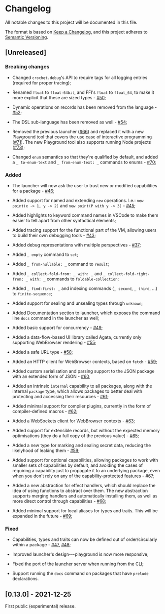 # Changelog

All notable changes to this project will be documented in this file.

The format is based on [Keep a Changelog](https://keepachangelog.com/en/1.0.0/),
and this project adheres to [Semantic Versioning](https://semver.org/spec/v2.0.0.html).

## [Unreleased]

### Breaking changes

- Changed `crochet.debug`'s API to require tags for all logging entries (required for proper tracing);

- Renamed `float` to `float-64bit`, and FFI's `float` to `float_64`, to make it more explicit that these are sized types - [#50](https://github.com/qteatime/crochet/pull/50);

- Dynamic operations on records has been removed from the language - [#52](https://github.com/qteatime/crochet/pull/52);

- The DSL sub-language has been removed as well - [#54](https://github.com/qteatime/crochet/pull/54);

- Removed the previous launcher ([#66](https://github.com/qteatime/crochet/pull/66)) and replaced it with a new Playground tool that covers the use case of interactive programming ([#71](https://github.com/qteatime/crochet/pull/71)). The new Playground tool also supports running Node projects ([#73](https://github.com/qteatime/crochet/pull/73));

- Changed `enum` semantics so that they're qualified by default, and added a `_ to-enum-text` and `_ from-enum-text: _` commands to enums - [#70](https://github.com/qteatime/crochet/pull/70);

### Added

- The launcher will now ask the user to trust new or modified capabilities for a package - [#46](https://github.com/qteatime/crochet/pull/46);

- Added support for named and extending `new` operations. I.e.: `new point(x -> 1, y -> 2)` and `new point(P with y -> 3)` - [#45](https://github.com/qteatime/crochet/pull/45);

- Added highlights to keyword command names in VSCode to make them easier to tell apart from other syntactical elements;

- Added tracing support for the functional part of the VM, allowing users to build their own debugging tools - [#43](https://github.com/qteatime/crochet/pull/43);

- Added debug representations with multiple perspectives - [#37](https://github.com/qteatime/crochet/pull/37);

- Added `_ empty` command to `set`;

- Added `_ from-nullable: _` command to `result`;

- Added `_ collect-fold-from: _ with: _` and `_ collect-fold-right-from: _ with: _` commands to `foldable-collection`;

- Added `_ find-first: _` and indexing commands (`_ second`, `_ third`, ...) to `finite-sequence`;

- Added support for sealing and unsealing types through `unknown`;

- Added Documentation section to launcher, which exposes the command line `docs` command in the launcher as well;

- Added basic support for concurrency - [#49](https://github.com/qteatime/crochet/pull/49);

- Added a data-flow-based UI library called Agata, currently only supporting WebBrowser rendering - [#55](https://github.com/qteatime/crochet/pull/55);

- Added a safe URL type - [#58](https://github.com/qteatime/crochet/pull/58);

- Added an HTTP client for WebBrowser contexts, based on `fetch` - [#59](https://github.com/qteatime/crochet/pull/59);

- Added custom serialisation and parsing support to the JSON package with an extended form of JSON - [#60](https://github.com/qteatime/crochet/pull/60);

- Added an intrinsic `internal` capability to all packages, along with the internal `package` type, which allows packages to better deal with protecting and accessing their resources - [#61](https://github.com/qteatime/crochet/pull/61);

- Added minimal support for compiler plugins, currently in the form of compiler-defined macros - [#62](https://github.com/qteatime/crochet/pull/62);

- Added a WebSockets client for WebBrowser contexts - [#63](https://github.com/qteatime/crochet/pull/63);

- Added support for extensible records, but without the expected memory optimisations (they do a full copy of the previous value) - [#65](https://github.com/qteatime/crochet/pull/65);

- Added a new type for marking and sealing secret data, reducing the likelyhood of leaking them - [#59](https://github.com/qteatime/crochet/pull/59);

- Added support for optional capabilities, allowing packages to work with smaller sets of capabilities by default, and avoiding the cases of requiring a capability just to propagate it to an underlying package, even when you don't rely on any of the capability-protected features - [#67](https://github.com/qteatime/crochet/pull/67);

- Added a new abstraction for effect handlers, which should replace the idea of using functions to abstract over them. The new abstraction supports merging handlers and automatically installing them, as well as more direct control through capabilities - [#68](https://github.com/qteatime/crochet/pull/68);

- Added minimal support for local aliases for types and traits. This will be expanded in the future - [#69](https://github.com/qteatime/crochet/pull/69);

### Fixed

- Capabilities, types and traits can now be defined out of order/circularly within a package - [#47](https://github.com/qteatime/crochet/pull/47), [#48](https://github.com/qteatime/crochet/pull/48);

- Improved launcher's design---playground is now more responsive;

- Fixed the port of the launcher server when running from the CLI;

- Support running the `docs` command on packages that have `prelude` declarations.

## [0.13.0] - 2021-12-25

First public (experimental) release.
